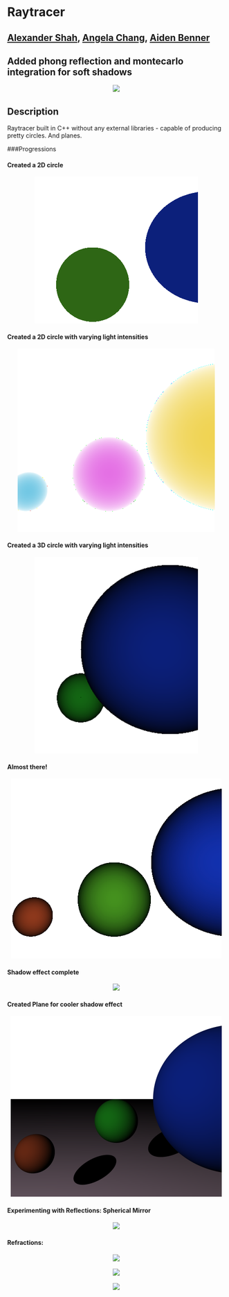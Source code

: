 
# Raytracer
## [Alexander Shah](https://github.com/ZanderShah), [Angela Chang](https://github.com/changangela), [Aiden Benner](https://github.com/aidenbenner)


## Added phong reflection and montecarlo integration for soft shadows
<p align="center">
  <img src="https://imgur.com/85xkgdj">
</p>


## Description
Raytracer built in C++ without any external libraries - capable of producing pretty circles. And planes.

###Progressions

#### Created a 2D circle
<p align="center">
  <img src="img/progression0.png">
</p>

#### Created a 2D circle with varying light intensities
<p align="center">
  <img src="img/progression1.png">
</p>

#### Created a 3D circle with varying light intensities
<p align="center">
  <img src="img/progression2.png">
</p>

#### Almost there!
<p align="center">
  <img src="img/progression3.png">
</p>

#### Shadow effect complete
<p align="center">
  <img src="https://puu.sh/uDBaY/7c9782375e.png">
</p>

#### Created Plane for cooler shadow effect
<p align="center">
  <img src="img/progression5.png">
</p>

#### Experimenting with Reflections: Spherical Mirror 
<p align="center">
  <img src="http://i.imgur.com/766yGkF.png">
</p>

#### Refractions: 
<p align="center">
  <img src="http://i.imgur.com/QAR1vAu.png">
</p>


<p align="center">
  <img src="https://puu.sh/uDFNX/fafccf7fbe.png">
</p>
<p align="center">
  <img src="http://i.imgur.com/QAR1vAu.png">
</p>

